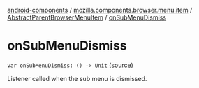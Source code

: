 [android-components](../../index.md) / [mozilla.components.browser.menu.item](../index.md) / [AbstractParentBrowserMenuItem](index.md) / [onSubMenuDismiss](./on-sub-menu-dismiss.md)

# onSubMenuDismiss

`var onSubMenuDismiss: () -> `[`Unit`](https://kotlinlang.org/api/latest/jvm/stdlib/kotlin/-unit/index.html) [(source)](https://github.com/mozilla-mobile/android-components/blob/master/components/browser/menu/src/main/java/mozilla/components/browser/menu/item/AbstractParentBrowserMenuItem.kt#L30)

Listener called when the sub menu is dismissed.


